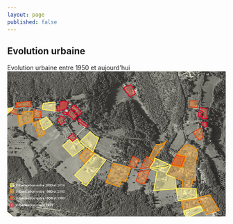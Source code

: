 ```yaml
---
layout: page
published: false
---
```


## Evolution urbaine

Evolution urbaine entre 1950 et aujourd'hui
![](data/images/9/portrait/9_pop-histoire_1R.jpg)